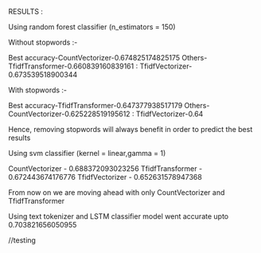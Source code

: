 RESULTS : 

Using random forest classifier (n_estimators = 150)

Without stopwords :- 

Best accuracy-CountVectorizer-0.674825174825175
Others-TfidfTransformer-0.660839160839161 : TfidfVectorizer-0.673539518900344


With stopwords :-

Best accuracy-TfidfTransformer-0.647377938517179
Others-CountVectorizer-0.625228519195612 : TfidfVectorizer-0.64


Hence, removing stopwords will always benefit in order to predict the best results


Using svm classifier (kernel = linear,gamma = 1)

CountVectorizer - 0.688372093023256
TfidfTransformer - 0.672443674176776
TfidfVectorizer - 0.652631578947368


From now on we are moving ahead with only CountVectorizer and TfidfTransformer

Using text tokenizer and LSTM classifier model went accurate upto 0.703821656050955


 
//testing


